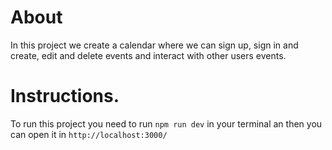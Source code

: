 # About

In this project we create a calendar where we can sign up, sign in and create, edit and delete events and interact with other users events.

# Instructions.

To run this project you need to run ```npm run dev``` in your terminal an then you can open it in ```http://localhost:3000/```